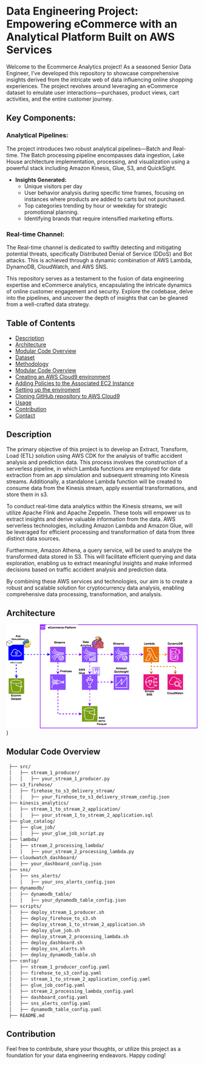 # Data Engineering Project: Empowering eCommerce with an Analytical Platform Built on AWS Services

Welcome to the Ecommerce Analytics project! As a seasoned Senior Data Engineer, I've developed this repository to showcase comprehensive insights derived from the intricate web of data influencing online shopping experiences. The project revolves around leveraging an eCommerce dataset to emulate user interactions—purchases, product views, cart activities, and the entire customer journey.

## Key Components:

### Analytical Pipelines:
The project introduces two robust analytical pipelines—Batch and Real-time. The Batch processing pipeline encompasses data ingestion, Lake House architecture implementation, processing, and visualization using a powerful stack including Amazon Kinesis, Glue, S3, and QuickSight.

- **Insights Generated:**
  - Unique visitors per day
  - User behavior analysis during specific time frames, focusing on instances where products are added to carts but not purchased.
  - Top categories trending by hour or weekday for strategic promotional planning.
  - Identifying brands that require intensified marketing efforts.

### Real-time Channel:
The Real-time channel is dedicated to swiftly detecting and mitigating potential threats, specifically Distributed Denial of Service (DDoS) and Bot attacks. This is achieved through a dynamic combination of AWS Lambda, DynamoDB, CloudWatch, and AWS SNS.

This repository serves as a testament to the fusion of data engineering expertise and eCommerce analytics, encapsulating the intricate dynamics of online customer engagement and security. Explore the codebase, delve into the pipelines, and uncover the depth of insights that can be gleaned from a well-crafted data strategy.

## Table of Contents 

- [Description](#description) 
- [Architecture](#architecture)
- [Modular Code Overview](#modular-code-overview)
- [Dataset](#Dataset)
- [Methodology](#Methodology)
- [Modular Code Overview](#modular-code-overview)
- [Creating an AWS Cloud9 environment](#creating-an-AWS-Cloud9-environment)
- [Adding Policies to the Associated EC2 Instance](#Adding-Policies-to-the-Associated-EC2-Instance)
- [Setting up the enviroment](#setting-up-the-enviroment)
- [Cloning GitHub repository to AWS Cloud9](#Cloning-GitHub-repository-to-AWS-Cloud9)
- [Usage](#usage) 
- [Contribution](#contribution)
- [Contact](#contact)

## Description

The primary objective of this project is to develop an Extract, Transform, Load (ETL) solution using AWS CDK for the analysis of traffic accident analysis and prediction data. This process involves the construction of a serverless pipeline, in which Lambda functions are employed for data extraction from an app simulation and subsequent streaming into Kinesis streams. Additionally, a standalone Lambda function will be created to consume data from the Kinesis stream, apply essential transformations, and store them in s3.

To conduct real-time data analytics within the Kinesis streams, we will utilize Apache Flink and Apache Zeppelin. These tools will empower us to extract insights and derive valuable information from the data. AWS serverless technologies, including Amazon Lambda and Amazon Glue, will be leveraged for efficient processing and transformation of data from three distinct data sources.

Furthermore, Amazon Athena, a query service, will be used to analyze the transformed data stored in S3. This will facilitate efficient querying and data exploration, enabling us to extract meaningful insights and make informed decisions based on traffic accident analysis and prediction data.

By combining these AWS services and technologies, our aim is to create a robust and scalable solution for cryptocurrency data analysis, enabling comprehensive data processing, transformation, and analysis.

## Architecture

![diagram](https://github.com/diegovillatoromx/aws_big_data_project_eccomerce/blob/main/ecomm_platform.png))

## Modular Code Overview
```arduino
 ├── src/
 │   ├── stream_1_producer/
 │   │   ├── your_stream_1_producer.py
 ├── s3_firehose/
 │   ├── firehose_to_s3_delivery_stream/
 │   │   ├── your_firehose_to_s3_delivery_stream_config.json
 ├── kinesis_analytics/
 │   ├── stream_1_to_stream_2_application/
 │   │   ├── your_stream_1_to_stream_2_application.sql
 ├── glue_catalog/
 │   ├── glue_job/
 │   │   ├── your_glue_job_script.py
 ├── lambda/
 │   ├── stream_2_processing_lambda/
 │   │   ├── your_stream_2_processing_lambda.py
 ├── cloudwatch_dashboard/
 │   ├── your_dashboard_config.json
 ├── sns/
 │   ├── sns_alerts/
 │   │   ├── your_sns_alerts_config.json
 ├── dynamodb/
 │   ├── dynamodb_table/
 │   │   ├── your_dynamodb_table_config.json
 ├── scripts/
 │   ├── deploy_stream_1_producer.sh
 │   ├── deploy_firehose_to_s3.sh
 │   ├── deploy_stream_1_to_stream_2_application.sh
 │   ├── deploy_glue_job.sh
 │   ├── deploy_stream_2_processing_lambda.sh
 │   ├── deploy_dashboard.sh
 │   ├── deploy_sns_alerts.sh
 │   ├── deploy_dynamodb_table.sh
 ├── config/
 │   ├── stream_1_producer_config.yaml
 │   ├── firehose_to_s3_config.yaml
 │   ├── stream_1_to_stream_2_application_config.yaml
 │   ├── glue_job_config.yaml
 │   ├── stream_2_processing_lambda_config.yaml
 │   ├── dashboard_config.yaml
 │   ├── sns_alerts_config.yaml
 │   ├── dynamodb_table_config.yaml
 ├── README.md
```

## Contribution
Feel free to contribute, share your thoughts, or utilize this project as a foundation for your data engineering endeavors. Happy coding!

